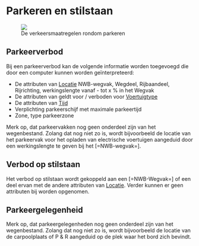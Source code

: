 # Parkeren en stilstaan


<figure>
<img src="./hoofdstukken/media/verkeersmaatregelen-parkeren.PNG">
<figcaption>De verkeersmaatregelen rondom parkeren</caption>
</figure>

## Parkeerverbod
Bij een parkeerverbod kan de volgende informatie worden toegevoegd die door een computer kunnen worden geïnterpreteerd:
* De attributen van [Locatie](#locatie) NWB-wegvak, Wegdeel, Rijbaandeel, Rijrichting, werkingslengte vanaf - tot x % in het Wegvak
* De attributen van geldt voor / verboden voor [Voertuigtype](#voertuigtypen) 
* De attributen van [Tijd](#tijd)
* Verplichting parkeerschijf met maximale parkeertijd
* Zone, type parkeerzone

Merk op, dat parkeervakken nog geen onderdeel zijn van het wegenbestand. Zolang dat nog niet zo is, wordt bijvoorbeeld de locatie van het parkeervak voor het opladen van electrische voertuigen aangeduid door een werkingslengte te geven bij het [=NWB-wegvak=]. 


## Verbod op stilstaan
Het verbod op stilstaan wordt gekoppeld aan een [=NWB-Wegvak=] of een deel ervan met de andere attributen van [Locatie](#locatie). Verder kunnen er geen attributen bij worden opgenomen. 


## Parkeergelegenheid
Merk op, dat parkeergelegenheden nog geen onderdeel zijn van het wegenbestand. Zolang dat nog niet zo is, wordt bijvoorbeeld de locatie van de carpoolplaats of P & R aangeduid op de plek waar het bord zich bevindt.